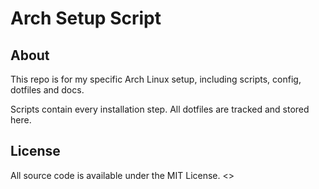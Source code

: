 # Arch Setup Script


## About

This repo is for my specific Arch Linux setup, including scripts, config,
dotfiles and docs.

Scripts contain every installation step. All dotfiles are tracked and stored
here.


## License

All source code is available under the MIT License.
<>
